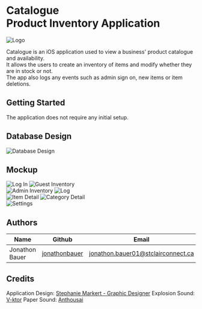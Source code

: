 # Catalogue <br/> Product Inventory Application

![Logo](images/logo.png)

Catalogue is an iOS application used to view a business\' product catalogue and availability.
<br/>
It allows the users to create an inventory of items and modify whether they are in stock or not.
<br/>
The app also logs any events such as admin sign on, new items or item deletions.
<br/>


## Getting Started

The application does not require any initial setup.

## Database Design

![Database Design](images/database.png)


## Mockup

![Log In](images/login.png)
![Guest Inventory](images/guestInventory.png)
<br/>
![Admin Inventory](images/adminInventory.png)
![Log](images/log.png)
<br/>
![Item Detail](images/itemDetail.png)
![Category Detail](images/categoryDetail.png)
<br/>
![Settings](images/settings.png)



## Authors

| Name             | Github                                              |                           Email     |
| -------------    | --------------------------------------------------- | ----------------------------------- |
| Jonathon Bauer   | [jonathonbauer](https://github.com/jonathonbauer)   | jonathon.bauer01@stclairconnect.ca  |

## Credits

Application Design: [Stephanie Markert - Graphic Designer](https://stephdesigns.ca)
Explosion Sound: [V-ktor](https://freesound.org/people/V-ktor/sounds/482992/)
Paper Sound: [Anthousai](https://freesound.org/people/Anthousai/sounds/398897/)

